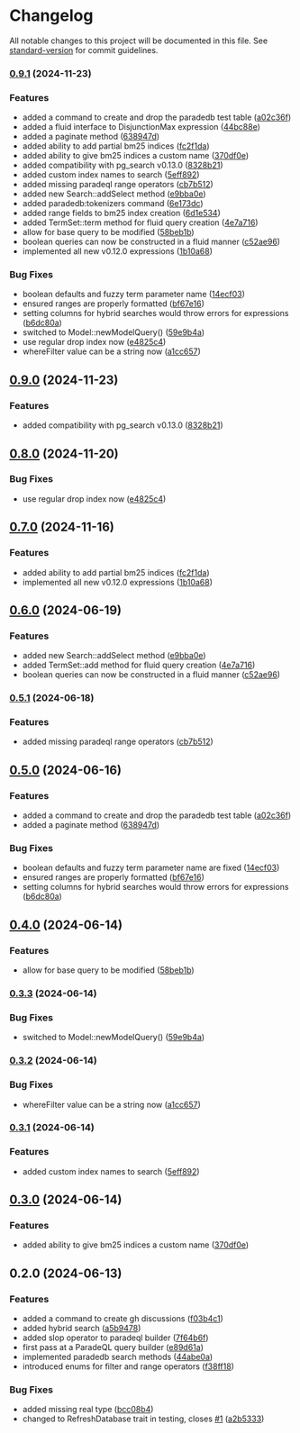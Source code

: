 # Changelog

All notable changes to this project will be documented in this file. See [standard-version](https://github.com/conventional-changelog/standard-version) for commit guidelines.

### [0.9.1](https://github.com/ShabuShabu/laravel-paradedb-search/compare/v0.2.0...v0.9.1) (2024-11-23)


### Features

* added a command to create and drop the paradedb test table ([a02c36f](https://github.com/ShabuShabu/laravel-paradedb-search/commits/a02c36ff1d4d2308027d477214168414ffed0cf5))
* added a fluid interface to DisjunctionMax expression ([44bc88e](https://github.com/ShabuShabu/laravel-paradedb-search/commits/44bc88ec852de1d224c82d85d712788979e720d0))
* added a paginate method ([638947d](https://github.com/ShabuShabu/laravel-paradedb-search/commits/638947d9ef7c6fd8af16b1d6785b86b20b64d5a8))
* added ability to add partial bm25 indices ([fc2f1da](https://github.com/ShabuShabu/laravel-paradedb-search/commits/fc2f1daaadb82e5eaee1b7c9e549636937b5142d))
* added ability to give bm25 indices a custom name ([370df0e](https://github.com/ShabuShabu/laravel-paradedb-search/commits/370df0e3dd709034d7bbf91fd3590d917f2fa8c3))
* added compatibility with pg_search v0.13.0 ([8328b21](https://github.com/ShabuShabu/laravel-paradedb-search/commits/8328b2195df825c451a2ee96e1a058e39d56fe5d))
* added custom index names to search ([5eff892](https://github.com/ShabuShabu/laravel-paradedb-search/commits/5eff892ec1d1e775e8dc0b0c25e2163f885f248d))
* added missing paradeql range operators ([cb7b512](https://github.com/ShabuShabu/laravel-paradedb-search/commits/cb7b5129105c2137234c346ee6be3adec70faa36))
* added new Search::addSelect method ([e9bba0e](https://github.com/ShabuShabu/laravel-paradedb-search/commits/e9bba0edc86862625838400351cec541d9bbe38d))
* added paradedb:tokenizers command ([6e173dc](https://github.com/ShabuShabu/laravel-paradedb-search/commits/6e173dc73fa573755f13fe6b83ed7c5d3d5ea029))
* added range fields to bm25 index creation ([6d1e534](https://github.com/ShabuShabu/laravel-paradedb-search/commits/6d1e5340e97c63122943786f256bf55d5f1c18fa))
* added TermSet::term method for fluid query creation ([4e7a716](https://github.com/ShabuShabu/laravel-paradedb-search/commits/4e7a7162cfbe2a6032fda999f803ddf2e1c7ba5c))
* allow for base query to be modified ([58beb1b](https://github.com/ShabuShabu/laravel-paradedb-search/commits/58beb1be4fd64077e775b0db0a00e78fda15de68))
* boolean queries can now be constructed in a fluid manner ([c52ae96](https://github.com/ShabuShabu/laravel-paradedb-search/commits/c52ae96e4419ae7bea3e1c2127253943acd735ac))
* implemented all new v0.12.0 expressions ([1b10a68](https://github.com/ShabuShabu/laravel-paradedb-search/commits/1b10a6855130592a54b1155fb01c4382e9e8ace4))


### Bug Fixes

* boolean defaults and fuzzy term parameter name ([14ecf03](https://github.com/ShabuShabu/laravel-paradedb-search/commits/14ecf039ba9f4d42fa2d13add564bf9697ae2359))
* ensured ranges are properly formatted ([bf67e16](https://github.com/ShabuShabu/laravel-paradedb-search/commits/bf67e16df2905510751a29c9b3b2a773beecf5f0))
* setting columns for hybrid searches would throw errors for expressions ([b6dc80a](https://github.com/ShabuShabu/laravel-paradedb-search/commits/b6dc80a82eaf28c710a2048bcf3ee92c40ba2295))
* switched to Model::newModelQuery() ([59e9b4a](https://github.com/ShabuShabu/laravel-paradedb-search/commits/59e9b4a40165b57d7dabe975a1ee77698c40021e))
* use regular drop index now ([e4825c4](https://github.com/ShabuShabu/laravel-paradedb-search/commits/e4825c4daf48f6b7b94ece87b86329fb3502601f))
* whereFilter value can be a string now ([a1cc657](https://github.com/ShabuShabu/laravel-paradedb-search/commits/a1cc6571660d0b5a73d008b2aa1c37b58059c19b))

## [0.9.0](https://github.com/ShabuShabu/laravel-paradedb-search/compare/v0.2.0...v0.9.0) (2024-11-23)


### Features

* added compatibility with pg_search v0.13.0 ([8328b21](https://github.com/ShabuShabu/laravel-paradedb-search/commits/8328b2195df825c451a2ee96e1a058e39d56fe5d))


## [0.8.0](https://github.com/ShabuShabu/laravel-paradedb-search/compare/v0.2.0...v0.8.0) (2024-11-20)


### Bug Fixes

* use regular drop index now ([e4825c4](https://github.com/ShabuShabu/laravel-paradedb-search/commits/e4825c4daf48f6b7b94ece87b86329fb3502601f))


## [0.7.0](https://github.com/ShabuShabu/laravel-paradedb-search/compare/v0.2.0...v0.7.0) (2024-11-16)


### Features

* added ability to add partial bm25 indices ([fc2f1da](https://github.com/ShabuShabu/laravel-paradedb-search/commits/fc2f1daaadb82e5eaee1b7c9e549636937b5142d))
* implemented all new v0.12.0 expressions ([1b10a68](https://github.com/ShabuShabu/laravel-paradedb-search/commits/1b10a6855130592a54b1155fb01c4382e9e8ace4))

## [0.6.0](https://github.com/ShabuShabu/laravel-paradedb-search/compare/v0.5.1...v0.6.0) (2024-06-19)


### Features

* added new Search::addSelect method ([e9bba0e](https://github.com/ShabuShabu/laravel-paradedb-search/commits/e9bba0edc86862625838400351cec541d9bbe38d))
* added TermSet::add method for fluid query creation ([4e7a716](https://github.com/ShabuShabu/laravel-paradedb-search/commits/4e7a7162cfbe2a6032fda999f803ddf2e1c7ba5c))
* boolean queries can now be constructed in a fluid manner ([c52ae96](https://github.com/ShabuShabu/laravel-paradedb-search/commits/c52ae96e4419ae7bea3e1c2127253943acd735ac))


### [0.5.1](https://github.com/ShabuShabu/laravel-paradedb-search/compare/v0.5.0...v0.5.1) (2024-06-18)


### Features

* added missing paradeql range operators ([cb7b512](https://github.com/ShabuShabu/laravel-paradedb-search/commits/cb7b5129105c2137234c346ee6be3adec70faa36))


## [0.5.0](https://github.com/ShabuShabu/laravel-paradedb-search/compare/v0.4.0...v0.5.0) (2024-06-16)


### Features

* added a command to create and drop the paradedb test table ([a02c36f](https://github.com/ShabuShabu/laravel-paradedb-search/commits/a02c36ff1d4d2308027d477214168414ffed0cf5))
* added a paginate method ([638947d](https://github.com/ShabuShabu/laravel-paradedb-search/commits/638947d9ef7c6fd8af16b1d6785b86b20b64d5a8))


### Bug Fixes

* boolean defaults and fuzzy term parameter name are fixed ([14ecf03](https://github.com/ShabuShabu/laravel-paradedb-search/commits/14ecf039ba9f4d42fa2d13add564bf9697ae2359))
* ensured ranges are properly formatted ([bf67e16](https://github.com/ShabuShabu/laravel-paradedb-search/commits/bf67e16df2905510751a29c9b3b2a773beecf5f0))
* setting columns for hybrid searches would throw errors for expressions ([b6dc80a](https://github.com/ShabuShabu/laravel-paradedb-search/commits/b6dc80a82eaf28c710a2048bcf3ee92c40ba2295))


## [0.4.0](https://github.com/ShabuShabu/laravel-paradedb-search/compare/v0.3.3...v0.4.0) (2024-06-14)

### Features

* allow for base query to be modified ([58beb1b](https://github.com/ShabuShabu/laravel-paradedb-search/commits/58beb1be4fd64077e775b0db0a00e78fda15de68))


### [0.3.3](https://github.com/ShabuShabu/laravel-paradedb-search/compare/v0.3.2...v0.3.3) (2024-06-14)

### Bug Fixes

* switched to Model::newModelQuery() ([59e9b4a](https://github.com/ShabuShabu/laravel-paradedb-search/commits/59e9b4a40165b57d7dabe975a1ee77698c40021e))


### [0.3.2](https://github.com/ShabuShabu/laravel-paradedb-search/compare/v0.3.1...v0.3.2) (2024-06-14)

### Bug Fixes

* whereFilter value can be a string now ([a1cc657](https://github.com/ShabuShabu/laravel-paradedb-search/commits/a1cc6571660d0b5a73d008b2aa1c37b58059c19b))


### [0.3.1](https://github.com/ShabuShabu/laravel-paradedb-search/compare/v0.3.0...v0.3.1) (2024-06-14)

### Features

* added custom index names to search ([5eff892](https://github.com/ShabuShabu/laravel-paradedb-search/commits/5eff892ec1d1e775e8dc0b0c25e2163f885f248d))


## [0.3.0](https://github.com/ShabuShabu/laravel-paradedb-search/compare/v0.2.0...v0.3.0) (2024-06-14)

### Features

* added ability to give bm25 indices a custom name ([370df0e](https://github.com/ShabuShabu/laravel-paradedb-search/commits/370df0e3dd709034d7bbf91fd3590d917f2fa8c3))


## 0.2.0 (2024-06-13)

### Features

* added a command to create gh discussions ([f03b4c1](https://github.com/ShabuShabu/laravel-paradedb-search/commits/f03b4c1f1e7933d15c7a8cfd1458b93312183614))
* added hybrid search ([a5b9478](https://github.com/ShabuShabu/laravel-paradedb-search/commits/a5b94783e08892ea11e48303787f1bc9c1b78a57))
* added slop operator to paradeql builder ([7f64b6f](https://github.com/ShabuShabu/laravel-paradedb-search/commits/7f64b6fcb544231e975a0a01beca5be332ecc7c7))
* first pass at a ParadeQL query builder ([e89d61a](https://github.com/ShabuShabu/laravel-paradedb-search/commits/e89d61a03c31a27b4e818efb7a72719dc048ff16))
* implemented paradedb search methods ([44abe0a](https://github.com/ShabuShabu/laravel-paradedb-search/commits/44abe0ade75cac6e834fbb8e3d3c22c06907ff0e))
* introduced enums for filter and range operators ([f38ff18](https://github.com/ShabuShabu/laravel-paradedb-search/commits/f38ff18b136ed006767ecd109d8ba14219ef7bba))

### Bug Fixes

* added missing real type ([bcc08b4](https://github.com/ShabuShabu/laravel-paradedb-search/commits/bcc08b45be6c122dc12d871ba61bf97a44059519))
* changed to RefreshDatabase trait in testing, closes [#1](https://github.com/ShabuShabu/laravel-paradedb-search/issues/1) ([a2b5333](https://github.com/ShabuShabu/laravel-paradedb-search/commits/a2b5333b5e9b8dcd8c8a343a902fd8929592abd5))